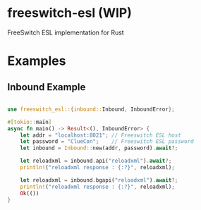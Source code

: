 # freeswitch-esl (WIP)

FreeSwitch ESL implementation for Rust

# Examples

## Inbound Example

```rust

use freeswitch_esl::{inbound::Inbound, InboundError};

#[tokio::main]
async fn main() -> Result<(), InboundError> {
    let addr = "localhost:8021"; // Freeswitch ESL host
    let password = "ClueCon";    // Freeswitch ESL password
    let inbound = Inbound::new(addr, password).await?;

    let reloadxml = inbound.api("reloadxml").await?;
    println!("reloadxml response : {:?}", reloadxml);

    let reloadxml = inbound.bgapi("reloadxml").await?;
    println!("reloadxml response : {:?}", reloadxml);
    Ok(())
}
```
